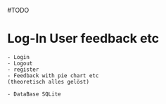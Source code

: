 #TODO

# Log-In User feedback etc
    - Login
    - Logout
    - register
    - Feedback with pie chart etc 
    (theoretisch alles gelöst)

    - DataBase SQLite
    
